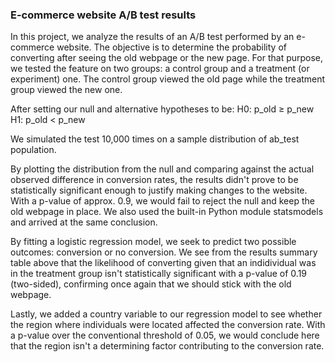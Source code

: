 ### E-commerce website A/B test results

In this project, we analyze the results of an A/B test performed by an e-commerce website. The objective is to determine 
the probability of converting after seeing the old webpage or the new page. For that purpose, we tested the feature on 
two groups: a control group and a treatment (or experiment) one. The control group viewed the old page while the treatment 
group viewed the new one.

After setting our null and alternative hypotheses to be: 
                                                    H0: p_old ≥ p_new
                                                    H1: p_old < p_new

We simulated the test 10,000 times on a sample distribution of ab_test population.

By plotting the distribution from the null and comparing against the actual observed difference in conversion rates, the 
results didn't prove to be statistically significant enough to justify making changes to the website. With a p-value of 
approx. 0.9, we would fail to reject the null and keep the old webpage in place. We also used the built-in Python module 
statsmodels and arrived at the same conclusion.

By fitting a logistic regression model, we seek to predict two possible outcomes: conversion or no conversion. We see from 
the results summary table above that the likelihood of converting given that an indidividual was in the treatment group isn't 
statistically significant with a p-value of 0.19 (two-sided), confirming once again that we should stick with the old webpage.

Lastly, we added a country variable to our regression model to see whether the region where individuals were located affected 
the conversion rate. With a p-value over the conventional threshold of 0.05, we would conclude here that the region isn't a 
determining factor contributing to the conversion rate.
